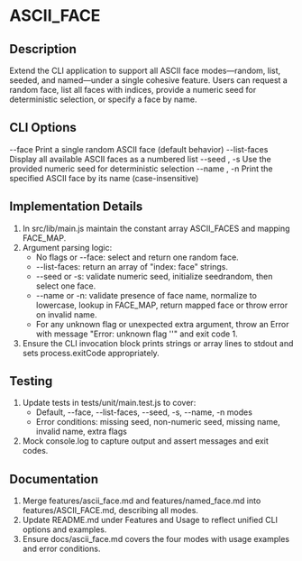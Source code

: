 # ASCII_FACE

## Description
Extend the CLI application to support all ASCII face modes—random, list, seeded, and named—under a single cohesive feature. Users can request a random face, list all faces with indices, provide a numeric seed for deterministic selection, or specify a face by name.

## CLI Options

--face                 Print a single random ASCII face (default behavior)
--list-faces           Display all available ASCII faces as a numbered list
--seed <value>, -s <value>   Use the provided numeric seed for deterministic selection
--name <face>, -n <face>     Print the specified ASCII face by its name (case-insensitive)

## Implementation Details

1. In src/lib/main.js maintain the constant array ASCII_FACES and mapping FACE_MAP.
2. Argument parsing logic:
   - No flags or --face: select and return one random face.
   - --list-faces: return an array of "index: face" strings.
   - --seed or -s: validate numeric seed, initialize seedrandom, then select one face.
   - --name or -n: validate presence of face name, normalize to lowercase, lookup in FACE_MAP, return mapped face or throw error on invalid name.
   - For any unknown flag or unexpected extra argument, throw an Error with message "Error: unknown flag '<flag>'" and exit code 1.
3. Ensure the CLI invocation block prints strings or array lines to stdout and sets process.exitCode appropriately.

## Testing

1. Update tests in tests/unit/main.test.js to cover:
   - Default, --face, --list-faces, --seed, -s, --name, -n modes
   - Error conditions: missing seed, non-numeric seed, missing name, invalid name, extra flags
2. Mock console.log to capture output and assert messages and exit codes.

## Documentation

1. Merge features/ascii_face.md and features/named_face.md into features/ASCII_FACE.md, describing all modes.
2. Update README.md under Features and Usage to reflect unified CLI options and examples.
3. Ensure docs/ascii_face.md covers the four modes with usage examples and error conditions.